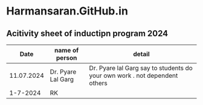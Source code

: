 # Harmansaran.GitHub.in
## Acitivity sheet of inductipn program 2024

|Date| name of person |detail|
| ----------- | ----------- |--------
| 11.07.2024 | Dr. Pyare Lal Garg|Dr. Pyare lal Garg say to students do your own work . not dependent others|
|1-7-2024| RK||SN| |NK| All guests are very good and better for